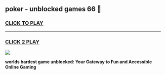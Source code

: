 
## poker - unblocked games 66 👋
<h3>
<a href="https://premium.freeplayer.one?title=poker_-_unblocked_games_66&ref=13F">CLICK TO PLAY</a></h3>
<hr>

<h3>
<a href="https://premium.freeplayer.one?title=poker_-_unblocked_games_66&ref=13F">CLICK 2 PLAY</a>
  
</h3>

<a href="https://premium.freeplayer.one?title=poker_-_unblocked_games_66&ref=12F/"><img src="https://clearcache.store/games.png"></a>


**worlds hardest game unblocked: Your Gateway to Fun and Accessible Online Gaming**
